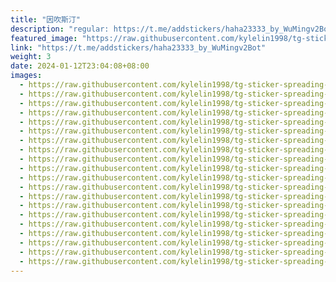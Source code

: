 ```yaml
---
title: "因吹斯汀"
description: "regular: https://t.me/addstickers/haha23333_by_WuMingv2Bot"
featured_image: "https://raw.githubusercontent.com/kylelin1998/tg-sticker-spreading-worldwide-images/main/img/38796149-5b77-41cf-b235-b80c760393d4.jpg"
link: "https://t.me/addstickers/haha23333_by_WuMingv2Bot"
weight: 3
date: 2024-01-12T23:04:08+08:00
images:
  - https://raw.githubusercontent.com/kylelin1998/tg-sticker-spreading-worldwide-images/main/img/38796149-5b77-41cf-b235-b80c760393d4.jpg
  - https://raw.githubusercontent.com/kylelin1998/tg-sticker-spreading-worldwide-images/main/img/3f425f04-6c2c-402a-bfe1-98fc8eddb051.jpg
  - https://raw.githubusercontent.com/kylelin1998/tg-sticker-spreading-worldwide-images/main/img/6179f710-c215-45ae-8b0a-0eea3d147e30.jpg
  - https://raw.githubusercontent.com/kylelin1998/tg-sticker-spreading-worldwide-images/main/img/fe314185-9ed8-4e7f-8032-2ecb7bf93bd8.jpg
  - https://raw.githubusercontent.com/kylelin1998/tg-sticker-spreading-worldwide-images/main/img/2957c590-1402-4f74-a105-8545f316ccc0.jpg
  - https://raw.githubusercontent.com/kylelin1998/tg-sticker-spreading-worldwide-images/main/img/f17b1c5a-39ba-4245-ad6e-b669895768a9.jpg
  - https://raw.githubusercontent.com/kylelin1998/tg-sticker-spreading-worldwide-images/main/img/a942f530-1cc5-473c-a14c-c0e4fc96efdb.jpg
  - https://raw.githubusercontent.com/kylelin1998/tg-sticker-spreading-worldwide-images/main/img/b18f2efd-a99d-4e7a-900a-ed049b3238bc.jpg
  - https://raw.githubusercontent.com/kylelin1998/tg-sticker-spreading-worldwide-images/main/img/44c589a5-ed32-436d-9c9f-a9ef26074545.jpg
  - https://raw.githubusercontent.com/kylelin1998/tg-sticker-spreading-worldwide-images/main/img/ba597bd8-cbff-4248-b522-e05ce6f8c955.jpg
  - https://raw.githubusercontent.com/kylelin1998/tg-sticker-spreading-worldwide-images/main/img/9991e2f0-5d4a-4dfd-b039-d8a0a6cf1a0a.jpg
  - https://raw.githubusercontent.com/kylelin1998/tg-sticker-spreading-worldwide-images/main/img/11485b38-03cf-4dca-ba00-5a414a8569f1.jpg
  - https://raw.githubusercontent.com/kylelin1998/tg-sticker-spreading-worldwide-images/main/img/c8f801e5-b49c-4ac1-95d2-93fb183faf08.jpg
  - https://raw.githubusercontent.com/kylelin1998/tg-sticker-spreading-worldwide-images/main/img/7b8d0543-17df-4c5b-b34e-222777ef14bd.jpg
  - https://raw.githubusercontent.com/kylelin1998/tg-sticker-spreading-worldwide-images/main/img/afbc55ac-30a3-4834-9e17-a021e9da6ae6.jpg
  - https://raw.githubusercontent.com/kylelin1998/tg-sticker-spreading-worldwide-images/main/img/6eb5034b-4a8c-4ee5-93c8-b9942e3e8e0e.jpg
  - https://raw.githubusercontent.com/kylelin1998/tg-sticker-spreading-worldwide-images/main/img/e720ffa8-485e-4bb9-a229-9e9285d426b6.jpg
  - https://raw.githubusercontent.com/kylelin1998/tg-sticker-spreading-worldwide-images/main/img/3c403fc1-4537-4c86-9d3d-62f29d4b34c5.jpg
  - https://raw.githubusercontent.com/kylelin1998/tg-sticker-spreading-worldwide-images/main/img/0192c254-5d45-405f-b4b0-009ad06d25f9.jpg
  - https://raw.githubusercontent.com/kylelin1998/tg-sticker-spreading-worldwide-images/main/img/82b3c1b3-266b-46f6-b4e2-b6d12d7b839b.jpg
---
```

